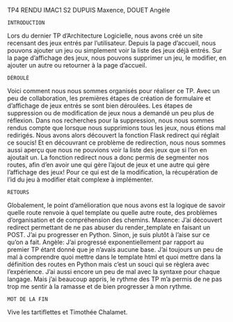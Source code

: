 TP4 RENDU
IMAC1 S2
DUPUIS Maxence, DOUET Angèle

    INTRODUCTION

Lors du dernier TP d’Architecture Logicielle, nous avons créé un site recensant des jeux entrés par l’utilisateur.
Depuis la page d’accueil, nous pouvons ajouter un jeu ou simplement voir la liste des jeux déjà entrés. Sur la page d’affichage des jeux, nous pouvons supprimer un jeu, le modifier, en ajouter un autre ou retourner à la page d’accueil.

    DÉROULÉ

Voici comment nous nous sommes organisés pour réaliser ce TP.
Avec un peu de collaboration, les premières étapes de création de formulaire et d’affichage de jeux entrés se sont bien déroulées.
Les étapes de suppression ou de modification de jeux nous a demandé un peu plus de réflexion.
Dans nos recherches pour la suppression, nous nous sommes rendus compte que lorsque nous supprimions tous les jeux, nous étions mal redirigés. Nous avons alors découvert la fonction Flask redirect qui réglait ce soucis!
Et en découvrant ce problème de redirection, nous nous sommes aussi aperçu que nous ne pouvions voir la liste des jeux que si l’on en ajoutait un. La fonction redirect nous a donc permis de segmenter nos routes, afin d’en avoir une qui gère l’ajout de jeux et une autre qui gère l’affichage des jeux!
Pour ce qui est de la modification, la récupération de l’id du jeu à modifier était complexe à implémenter.

    RETOURS

Globalement, le point d’amélioration que nous avons est la logique de savoir quelle route renvoie à quel template ou quelle autre route, des problèmes d’organisation et de compréhension des chemins.
Maxence: J’ai découvert redirect permettant de ne pas abuser du render_template en faisant un POST. J’ai pu progresser en Python. Sinon, je suis plutôt à l’aise sur ce qu’on a fait.
Angèle: J’ai progressé exponentiellement par rapport au premier TP étant donné que je n’avais aucune base. J’ai toujours un peu de mal à comprendre quoi mettre dans le template html et quoi mettre dans la définition des routes en Python mais c’est un souci qui se règlera avec l’expérience. J’ai aussi encore un peu de mal avec la syntaxe pour chaque langage. Mais j’ai beaucoup appris, le rythme des TP m’a permis de ne pas trop me sentir à la ramasse et de bien progresser à mon rythme.

    MOT DE LA FIN

Vive les tartiflettes et Timothée Chalamet.
